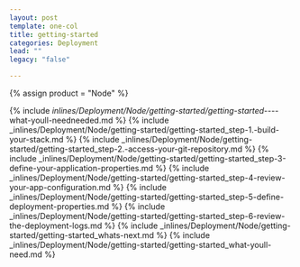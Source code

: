 ```yaml
---
layout: post
template: one-col
title: getting-started
categories: Deployment
lead: ""
legacy: "false"

---
```

{% assign product = "Node" %}

{% include _inlines/Deployment/Node/getting-started/getting-started_----what-youll-needneeded.md %}
{% include _inlines/Deployment/Node/getting-started/getting-started_step-1.-build-your-stack.md %}
{% include _inlines/Deployment/Node/getting-started/getting-started_step-2.-access-your-git-repository.md %}
{% include _inlines/Deployment/Node/getting-started/getting-started_step-3-define-your-application-properties.md %}
{% include _inlines/Deployment/Node/getting-started/getting-started_step-4-review-your-app-configuration.md %}
{% include _inlines/Deployment/Node/getting-started/getting-started_step-5-define-deployment-properties.md %}
{% include _inlines/Deployment/Node/getting-started/getting-started_step-6-review-the-deployment-logs.md %}
{% include _inlines/Deployment/Node/getting-started/getting-started_whats-next.md %}
{% include _inlines/Deployment/Node/getting-started/getting-started_what-youll-need.md %}
